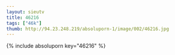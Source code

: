 ```yaml
--- 
layout: sieutv
title: 46216
tags: ["46k"]
thumb: http://94.23.248.219/absoluporn-1/image/002/46216.jpg
---
```

{% include absoluporn key="46216" %} 
